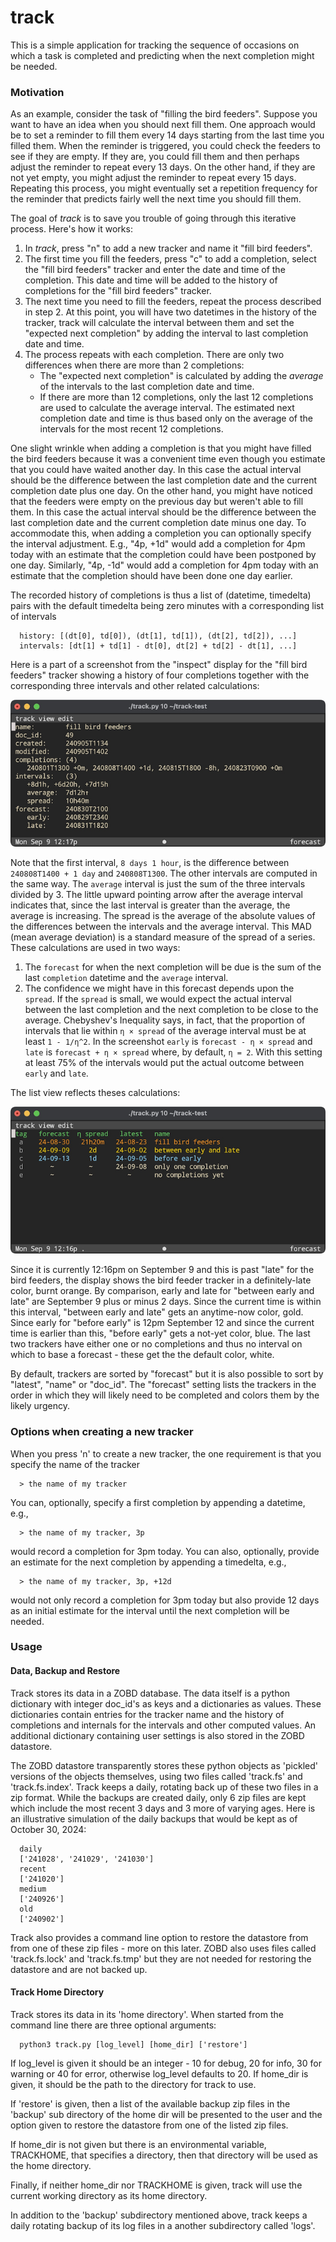 # track

This is a simple application for tracking the sequence of occasions on which a task is completed and predicting when the next completion might be needed.

### Motivation

As an example, consider the task of "filling the bird feeders". Suppose you want to have an idea when you should next fill them. One approach would be to set a reminder to fill them every 14 days starting from the last time you filled them. When the reminder is triggered, you could check the feeders to see if they are empty. If they are, you could fill them and then perhaps adjust the reminder to repeat every 13 days. On the other hand, if they are not yet empty, you might adjust the reminder to repeat every 15 days. Repeating this process, you might eventually set a repetition frequency for the reminder that predicts fairly well the next time you should fill them.

The goal of *track* is to save you trouble of going through this iterative process. Here's how it works:


1. In *track*, press "n" to add a new tracker and name it "fill bird feeders".
2. The first time you fill the feeders, press "c" to add a completion, select the "fill bird feeders" tracker and enter the date and time of the completion. This date and time will be added to the history of completions for the "fill bird feeders" tracker.
3. The next time you need to fill the feeders, repeat the process described in step 2. At this point, you will have two datetimes in the history of the tracker, track will calculate the interval between them and set the "expected next completion" by adding the interval to last completion date and time.
4. The process repeats with each completion. There are only two differences when there are more than 2 completions:
   - The "expected next completion" is calculated by adding the *average* of the intervals to the last completion date and time.
   - If there are more than 12 completions, only the last 12 completions are used to calculate the average interval. The estimated next completion date and time is thus based only on the average of the intervals for the most recent 12 completions.

One slight wrinkle when adding a completion is that you might have filled the bird feeders because it was a convenient time even though you estimate that you could have waited another day. In this case the actual interval should be the difference between the last completion date and the current completion date plus one day. On the other hand, you might have noticed that the feeders were empty on the previous day but weren't able to fill them. In this case the actual interval should be the difference between the last completion date and the current completion date minus one day. To accommodate this, when adding a completion you can optionally specify the interval adjustment. E.g., "4p, +1d" would add a completion for 4pm today with an estimate that the completion could have been postponed by one day. Similarly, "4p, -1d" would add a completion for 4pm today with an estimate that the completion should have been done one day earlier.

The recorded history of completions is thus a list of (datetime, timedelta) pairs with the default timedelta being zero minutes with a corresponding list of intervals

      history: [(dt[0], td[0]), (dt[1], td[1]), (dt[2], td[2]), ...]
      intervals: [dt[1] + td[1] - dt[0], dt[2] + td[2] - dt[1], ...]

Here is a part of a screenshot from the "inspect" display for the "fill bird feeders" tracker showing a history of four completions together with the corresponding three intervals and other related calculations:

![inspect view](tracker_inspect.png)

Note that the first interval, `8 days 1 hour`, is the difference between `240808T1400 + 1 day` and `240808T1300`.  The other intervals are computed in the same way. The `average` interval is just the sum of the three intervals divided by 3. The little upward pointing arrow after the average interval indicates that, since the last interval is greater than the average, the average is increasing.  The spread is the average of the absolute values of the differences between the intervals and the average interval. This MAD (mean average deviation) is a standard measure of the spread of a series. These calculations are used in two ways:

1. The `forecast` for when the next completion will be due is the sum of the last `completion` datetime and the `average` interval.
2. The confidence we might have in this forecast depends upon the `spread`. If the `spread` is small, we would expect the actual interval between the last completion and the next completion to be close to the average. Chebyshev's Inequality says, in fact, that the proportion of intervals that lie within `η × spread` of the average interval must be at least `1 - 1/η^2`. In the screenshot `early` is `forecast - η × spread` and `late` is `forecast + η × spread` where, by default, `η = 2`. With this setting at least 75% of the intervals would put the actual outcome between `early` and `late`.

The list view reflects theses calculations:

![list view](tracker_list.png)

Since it is currently 12:16pm on September 9 and this is past "late" for the bird feeders, the display shows the bird feeder tracker in a definitely-late color, burnt orange. By comparison, early and late for "between early and late" are September 9 plus or minus 2 days.  Since the current time is within this interval, "between early and late" gets an anytime-now color, gold. Since early for "before early" is 12pm September 12 and since the current time is earlier than this, "before early" gets a not-yet color, blue. The last two trackers have either one or no completions and thus no interval on which to base a forecast - these get the the default color, white.

By default, trackers are sorted by "forecast" but it is also possible to sort by "latest", "name" or "doc_id".  The "forecast" setting lists the trackers in the order in which they will likely need to be completed and colors them by the likely urgency.

### Options when creating a new tracker

When you press 'n' to create a new tracker, the one requirement is that you specify the name of the tracker

      > the name of my tracker

You can, optionally, specify a first completion by appending a datetime, e.g.,

      > the name of my tracker, 3p

would record a completion for 3pm today. You can also, optionally, provide an estimate for the next completion by appending a timedelta, e.g.,

      > the name of my tracker, 3p, +12d

would not only record a completion for 3pm today but also provide 12 days as an initial estimate for the interval until the next completion will be needed.

### Usage

#### Data, Backup and Restore

Track stores its data in a ZOBD database.  The data itself is a python dictionary with integer doc_id's as keys and a dictionaries as values. These dictionaries contain entries for the tracker name and the history of completions and internals for the intervals and other computed values.  An additional dictionary containing user settings is also stored in the ZOBD datastore.

The ZOBD datastore transparently stores these python objects as 'pickled' versions of the objects themselves, using two files called 'track.fs' and 'track.fs.index'. Track keeps a daily, rotating back up of these two files in a zip format. While the backups are created daily, only 6 zip files are kept which include the most recent 3 days and 3 more of varying ages. Here is an illustrative simulation of the daily backups that would be kept as of October 30, 2024:

      daily
      ['241028', '241029', '241030']
      recent
      ['241020']
      medium
      ['240926']
      old
      ['240902']

Track also provides a command line option to restore the datastore from from one of these zip files - more on this later.  ZOBD also uses files called 'track.fs.lock' and 'track.fs.tmp' but they are not needed for restoring the datastore and are not backed up.

#### Track Home Directory

Track stores its data in its 'home directory'. When started from the command line there are three optional arguments:

      python3 track.py [log_level] [home_dir] ['restore']

If log_level is given it should be an integer - 10 for debug, 20 for info, 30 for warning or 40 for error, otherwise log_level defaults to 20. If home_dir is given, it should be the path to the directory for track to use.

If 'restore' is given, then a list of the available backup zip files in the 'backup' sub directory of the home dir will be presented to the user and the option given to restore the datastore from one of the listed zip files.

If home_dir is not given but there is an environmental variable, TRACKHOME, that specifies a directory, then that directory will be used as the home directory.

Finally, if neither home_dir nor TRACKHOME is given, track will use the current working directory as its home directory.

In addition to the 'backup' subdirectory mentioned above, track keeps a daily rotating backup of its log files in a another subdirectory called 'logs'.